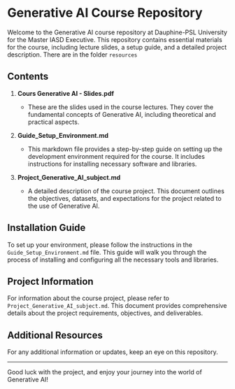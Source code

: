 # Generative AI Course Repository

Welcome to the Generative AI course repository at Dauphine-PSL University for the Master IASD Executive. This repository contains essential materials for the course, including lecture slides, a setup guide, and a detailed project description. There are in the folder `resources`

## Contents

1. **Cours Generative AI - Slides.pdf**
   - These are the slides used in the course lectures. They cover the fundamental concepts of Generative AI, including theoretical and practical aspects.

2. **Guide_Setup_Environment.md**
   - This markdown file provides a step-by-step guide on setting up the development environment required for the course. It includes instructions for installing necessary software and libraries.

3. **Project_Generative_AI_subject.md**
   - A detailed description of the course project. This document outlines the objectives, datasets, and expectations for the project related to the use of Generative AI.

## Installation Guide

To set up your environment, please follow the instructions in the `Guide_Setup_Environment.md` file. This guide will walk you through the process of installing and configuring all the necessary tools and libraries.

## Project Information

For information about the course project, please refer to `Project_Generative_AI_subject.md`. This document provides comprehensive details about the project requirements, objectives, and deliverables.

## Additional Resources

For any additional information or updates, keep an eye on this repository.

---

Good luck with the project, and enjoy your journey into the world of Generative AI!
